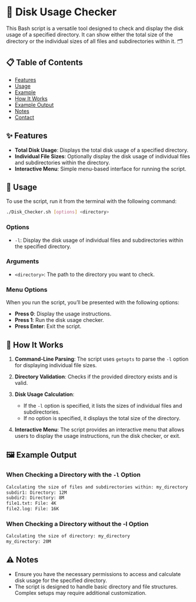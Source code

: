 # 🧰 Disk Usage Checker

This Bash script is a versatile tool designed to check and display the disk usage of a specified directory. It can show either the total size of the directory or the individual sizes of all files and subdirectories within it. 🗂️

## 📋 Table of Contents

- [Features](#Features)
- [Usage](#Usage)
- [Example](#Example)
- [How It Works](#How-It-Works)
- [Example Output](#Example-Output)
- [Notes](#Notes)
- [Contact](#Contact)

## ✨ Features

- **Total Disk Usage**: Displays the total disk usage of a specified directory.
- **Individual File Sizes**: Optionally display the disk usage of individual files and subdirectories within the directory.
- **Interactive Menu**: Simple menu-based interface for running the script.

## 🚀 Usage

To use the script, run it from the terminal with the following command:

```bash
./Disk_Checker.sh [options] <directory>
```
### Options

- `-l`: Display the disk usage of individual files and subdirectories within the specified directory.

### Arguments

- `<directory>`: The path to the directory you want to check.

### Menu Options

When you run the script, you’ll be presented with the following options:

- **Press 0**: Display the usage instructions.
- **Press 1**: Run the disk usage checker.
- **Press Enter**: Exit the script.

## 📜 How It Works

1. **Command-Line Parsing**: The script uses `getopts` to parse the `-l` option for displaying individual file sizes.

2. **Directory Validation**: Checks if the provided directory exists and is valid.

3. **Disk Usage Calculation**:
   - If the `-l` option is specified, it lists the sizes of individual files and subdirectories.
   - If no option is specified, it displays the total size of the directory.

4. **Interactive Menu**: The script provides an interactive menu that allows users to display the usage instructions, run the disk checker, or exit.

## 🖼️ Example Output

### When Checking a Directory with the `-l` Option

```bash
Calculating the size of files and subdirectories within: my_directory
subdir1: Directory: 12M
subdir2: Directory: 8M
file1.txt: File: 4K
file2.log: File: 16K
```
### When Checking a Directory without the -l Option

```bash
Calculating the size of directory: my_directory
my_directory: 20M
```

## ⚠️ Notes

- Ensure you have the necessary permissions to access and calculate disk usage for the specified directory.
- The script is designed to handle basic directory and file structures. Complex setups may require additional customization.

